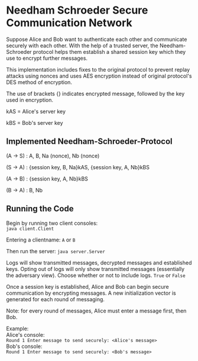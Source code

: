 # Needham Schroeder Secure Communication Network

Suppose Alice and Bob want to authenticate each other and communicate securely with each other.
With the help of a trusted server, the Needham-Schroeder protocol helps them establish a shared session key which they use to encrypt further messages.

This implementation includes fixes to the original protocol to prevent replay attacks using nonces and uses AES encryption instead of original protocol's DES method of encryption.

The use of brackets {} indicates encrypted message, followed by the key used in encryption.

kAS = Alice's server key

kBS = Bob's server key

## Implemented Needham-Schroeder-Protocol
(A -> S) : A, B, Na (nonce), Nb (nonce) 

(S -> A) : {session key, B, Na}kAS, {session key, A, Nb}kBS

(A -> B) : {session key, A, Nb}kBS

(B -> A) : B, Nb

## Running the Code
Begin by running two client consoles:<br>
``java client.Client``

Entering a clientname:
``A`` or ``B``

Then run the server:
``java server.Server``

Logs will show transmitted messages, decrypted messages and established keys.
Opting out of logs will only show transmitted messages (essentially the adversary view).
Choose whether or not to include logs.
``True`` or ``False``

Once a session key is established, Alice and Bob can begin secure communication by encrypting messages.
A new initialization vector is generated for each round of messaging.

Note: for every round of messages, Alice must enter a message first, then Bob.

Example:<br>
Alice's console:<br>
``Round 1
  Enter message to send securely: <Alice's message>``<br>
Bob's console:<br>
``Round 1
  Enter message to send securely: <Bob's message>``  

